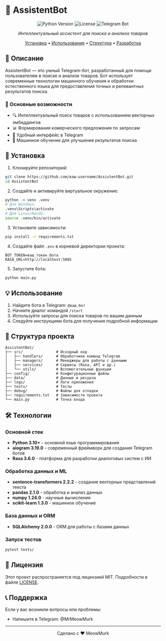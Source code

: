 # 🤖 AssistentBot

<div align="center">

![Python Version](https://img.shields.io/badge/python-3.10+-blue.svg)
![License](https://img.shields.io/badge/license-MIT-green.svg)
![Telegram Bot](https://img.shields.io/badge/telegram-bot-blue.svg)

*Интеллектуальный ассистент для поиска и анализа товаров*

[Установка](#-установка) • [Использование](#-использование) • [Структура](#-структура-проекта) • [Разработка](#-разработка)

</div>

## 📝 Описание

AssistentBot — это умный Telegram-бот, разработанный для помощи пользователям в поиске и анализе товаров. Бот использует современные технологии машинного обучения и обработки естественного языка для предоставления точных и релевантных результатов поиска.

### 🎯 Основные возможности

- 🔍 Интеллектуальный поиск товаров с использованием векторных эмбеддингов
- 📊 Формирования комерческого предложения по запросам
- 📱 Удобный интерфейс в Telegram
- 🧠 Машинное обучение для улучшения результатов поиска

## 🚀 Установка

1. Клонируйте репозиторий:
```bash
git clone https://github.com/ваш-username/AssistentBot.git
cd AssistentBot
```

2. Создайте и активируйте виртуальное окружение:
```bash
python -m venv .venv
# Для Windows:
.venv\Scripts\activate
# Для Linux/MacOS:
source .venv/bin/activate
```

3. Установите зависимости:
```bash
pip install -r requirements.txt
```

4. Создайте файл `.env` в корневой директории проекта:
```env
BOT_TOKEN=ваш_токен_бота
RASA_URL=http://localhost:5005
```

5. Запустите бота:
```bash
python main.py
```

## 💡 Использование

1. Найдите бота в Telegram: `@ваш_бот`
2. Начните диалог командой `/start`
3. Используйте запросы для поиска товаров по вашим данным
4. Следуйте инструкциям бота для получения подробной информации

## 📁 Структура проекта

```
AssistentBot/
├── src/               # Исходный код
│   ├── handlers/      # Обработчики команд Telegram
│   ├── managers/      # Менеджеры для работы с данными
│   ├── services/      # Сервисы (Rasa, API и др.)
│   └── utils/         # Вспомогательные функции
├── config/            # Конфигурационные файлы
├── data/              # Данные и ресурсы
├── logs/              # Логи приложения
├── tests/             # Тесты
├── debug/             # Файлы для отладки
├── requirements.txt   # Зависимости проекта
└── main.py            # Точка входа
```

## 🛠 Технологии

### Основной стек
- **Python 3.10+** - основной язык программирования
- **aiogram 3.19.0** - современный фреймворк для создания Telegram ботов
- **Rasa 3.6.0** - платформа для разработки диалоговых систем с ИИ

### Обработка данных и ML
- **sentence-transformers 2.2.2** - создание векторных представлений текста
- **pandas 2.1.0** - обработка и анализ данных
- **numpy 1.24.0** - научные вычисления
- **scikit-learn 1.3.0** - машинное обучение

### База данных и ORM
- **SQLAlchemy 2.0.0** - ORM для работы с базами данных

### Запуск тестов

```bash
pytest tests/
```

## 📄 Лицензия

Этот проект распространяется под лицензией MIT. Подробности в файле [LICENSE](LICENSE).


## 📞 Поддержка

Если у вас возникли вопросы или проблемы:
- Напишите в Telegram: @MrMeowMurk

---

<div align="center">
Сделано с ❤️ MeowMurk
</div>
